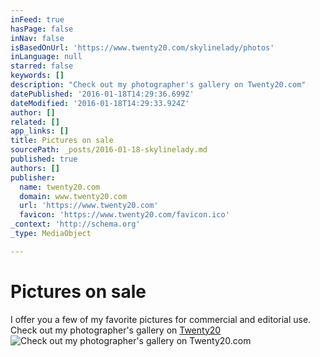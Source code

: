 ```yaml
---
inFeed: true
hasPage: false
inNav: false
isBasedOnUrl: 'https://www.twenty20.com/skylinelady/photos'
inLanguage: null
starred: false
keywords: []
description: "Check out my photographer's gallery on Twenty20.com"
datePublished: '2016-01-18T14:29:36.699Z'
dateModified: '2016-01-18T14:29:33.924Z'
author: []
related: []
app_links: []
title: Pictures on sale
sourcePath: _posts/2016-01-18-skylinelady.md
published: true
authors: []
publisher:
  name: twenty20.com
  domain: www.twenty20.com
  url: 'https://www.twenty20.com'
  favicon: 'https://www.twenty20.com/favicon.ico'
_context: 'http://schema.org'
_type: MediaObject

---
```

# Pictures on sale

I offer you a few of my favorite pictures for commercial and editorial use. Check out my photographer's gallery on [Twenty20][0]
![Check out my photographer's gallery on Twenty20.com](https://the-grid-user-content.s3-us-west-2.amazonaws.com/58903335-3d92-41bc-bf18-359dba0d84f1.png)

[0]: https://www.twenty20.com/skylinelady/photos